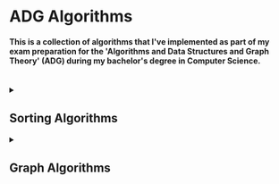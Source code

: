 # ADG Algorithms
#### This is a collection of algorithms that I've implemented as part of my exam preparation for the 'Algorithms and Data Structures and Graph Theory' (ADG) during my bachelor's degree in Computer Science.
<br>
<div>
<details>
<summary><h2>Sorting Algorithms</h2></summary>
To use the algorithms you can use <kbd>Main.java</kbd> in :: <kbd>src/main/java/adg/sorting</kbd><br>
The sorting algorithms will produce the different states that occured while performing the algorithm.<br>
for example ::<br>
<kbd>{12, 13, 24, 33, 20, 17, 29, 19, 11, 8}</kbd> with <kbd>merge sort</kbd> will produce the following output ::<br>
<pre>
{
{12, 13, 24, 33, 20, 17, 29, 19, 11, 8},
{12, 13},
{12, 13, 24},
{20, 33},
{12, 13, 20, 24, 33},
{17, 29},
{17, 19, 29},
{8, 11},
{8, 11, 17, 19, 29},
{8, 11, 12, 13, 17, 19, 20, 24, 29, 33}
}
</pre>
The following algorithms are implemented and extensively tested ::<br>
<kbd>Selection Sort</kbd><br>
<kbd>Insertion Sort</kbd><br>
<kbd>Bubble Sort</kbd><br>
<kbd>Merge Sort</kbd><br>
<kbd>Quick Sort</kbd><br>
</details>
<details>
<summary><h2>Graph Algorithms</h2></summary>
To use the algorithms you can use <kbd>Main.java</kbd> in :: <kbd>src/main/java/adg/graph</kbd><br>
The graph algorithms will provide the order in which the nodes are visited.<br>
for example ::<br>
<kbd>The Adjacency List</kbd> 
<pre>
0 -> [1, 3]
1 -> [3, 6]
2 -> [7]
3 -> [2]
4 -> [1, 6]
5 -> [1, 4, 6]
6 -> [2, 3, 7]
7 -> []
</pre>
with <kbd>Top Sort</kbd> will produce the following output ::<br>
<pre>
{1,4,7,6,3,2,5,8}
</pre>
The following algorithms are implemented <strong><em>(and NOT extensively tested)</em></strong> ::<br>
<kbd>Depth First Search (DFS)</kbd><br>
<kbd>Breadth First Search (BFS)</kbd><br>
<kbd>Topological Sort (Top Sort)</kbd><br>
</details>
</div>

